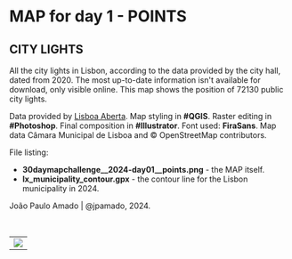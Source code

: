 <h1>MAP for day 1 - POINTS</h1>
<h2>CITY LIGHTS</h2> 
<p>All the city lights in Lisbon, according to the data provided by the city hall, dated from 2020. The most up-to-date information isn't available for download, only visible online. This map shows the position of 72130 public city lights.</p>
<p>Data provided by <a href="https://lisboaaberta.cm-lisboa.pt/index.php/pt/">Lisboa Aberta</a>. Map styling in <b>#QGIS</b>. Raster editing in <b>#Photoshop</b>. Final composition in <b>#Illustrator</b>. Font used: <b>FiraSans</b>. Map data Câmara Municipal de Lisboa and  © OpenStreetMap contributors.
</p>
<p>File listing:</p>
<ul>
<li><b>30daymapchallenge__2024-day01__points.png</b> - the MAP itself.</li>
<li><b>lx_municipality_contour.gpx</b> - the contour line for the Lisbon municipality in 2024.</li>
</ul>
<p>João Paulo Amado | @jpamado, 2024.</p>
<p>&nbsp;</p>
<table>
<tr>
<td style="border:thin #000">
<img src="30daymapchallenge__2024-day-01__points.png" width=auto>
</td>
</tr>
</table>


